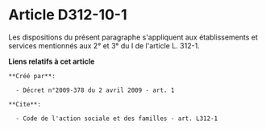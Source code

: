 # Article D312-10-1

Les dispositions du présent paragraphe s'appliquent aux établissements et services mentionnés aux 2° et 3° du I de l'article
L. 312-1.

**Liens relatifs à cet article**

	**Créé par**:

	  - Décret n°2009-378 du 2 avril 2009 - art. 1

	**Cite**:

	  - Code de l'action sociale et des familles - art. L312-1
